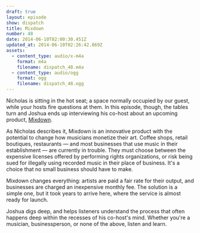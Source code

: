 ```yaml
---
draft: true
layout: episode
show: dispatch
title: Mixdown
number: 48
date: 2014-06-10T02:00:30.451Z
updated_at: 2014-06-10T02:26:42.869Z
assets:
  - content_type: audio/x-m4a
    format: m4a
    filename: dispatch_48.m4a
  - content_type: audio/ogg
    format: ogg
    filename: dispatch_48.ogg
---
```

Nicholas is sitting in the hot seat; a space normally occupied by our guest, while your hosts fire questions at them. In this episode, though, the tables turn and Joshua ends up interviewing his co-host about an upcoming product, [Mixdown](http://mixdown.co).

As Nicholas describes it, Mixdown is an innovative product with the potential to change how musicians monetize their art. Coffee shops, retail boutiques, restaurants &mdash; and most businesses that use music in their establishment &mdash; are currently in trouble. They must choose between the expensive licenses offered by performing rights organizations, or risk being sued for illegally using recorded music in their place of business. It's a choice that no small business should have to make.

Mixdown changes everything: artists are paid a fair rate for their output, and businesses are charged an inexpensive monthly fee. The solution is a simple one, but it took years to arrive here, where the service is almost ready for launch.

Joshua digs deep, and helps listeners understand the process that often happens deep within the recesses of his co-host's mind. Whether you're a musician, businessperson, or none of the above, listen and learn.